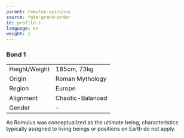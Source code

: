 ```yaml
---
parent: romulus-quirinus
source: fate-grand-order
id: profile-1
language: en
weight: 1
---
```


### Bond 1

<table>
  <tr><td>Height/Weight</td><td>185cm, 73kg</td></tr>
  <tr><td>Origin</td><td>Roman Mythology</td></tr>
  <tr><td>Region</td><td>Europe</td></tr>
  <tr><td>Alignment</td><td>Chaotic-Balanced</td></tr>
  <tr><td>Gender</td><td>-</td></tr>
</table>

As Romulus was conceptualized as the ultimate being, characteristics typically assigned to living beings or positions on Earth do not apply.
